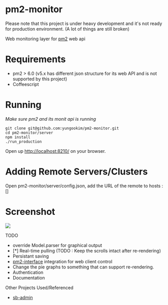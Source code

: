 pm2-monitor
===========
  
Please note that this project is under heavy development and it's not ready for production environment. (A lot of things are still broken)
  
Web monitoring layer for [pm2](https://github.com/Unitech/pm2) web api

Requirements
============

* pm2 > 6.0 (v5.x has different json structure for its web API and is not supported by this project)    
* Coffeescript  


Running
=======
_Make sure pm2 and its monit api is running_
```
git clone git@github.com:yungookim/pm2-monitor.git
cd pm2-monitor/server 
npm install
./run_production
```
Open up [http://localhost:8210/](http://localhost:8210/) on your browser.  
  
Adding Remote Servers/Clusters
==============================
  
Open pm2-monitor/server/config.json, add the URL of the remote to hosts : []  
  
Screenshot
==========
<img src="https://dl.dropboxusercontent.com/u/36220055/Screenshot%20from%202013-11-01%2015%3A32%3A36.png">


TODO  
  
* override Model.parser for graphical output  
* [*] Real-time pulling (TODO : Keep the scrolls intact after re-rendering)
* Persistant saving  
* [pm2-interface](https://github.com/Unitech/pm2-interface) integration for web client control  
* Change the pie graphs to something that can support re-rendering.
* Authentication
* Documentation

Other Projects Used/Referenced

* [sb-admin](https://github.com/IronSummitMedia/startbootstrap/tree/master/templates/sb-admin)  
